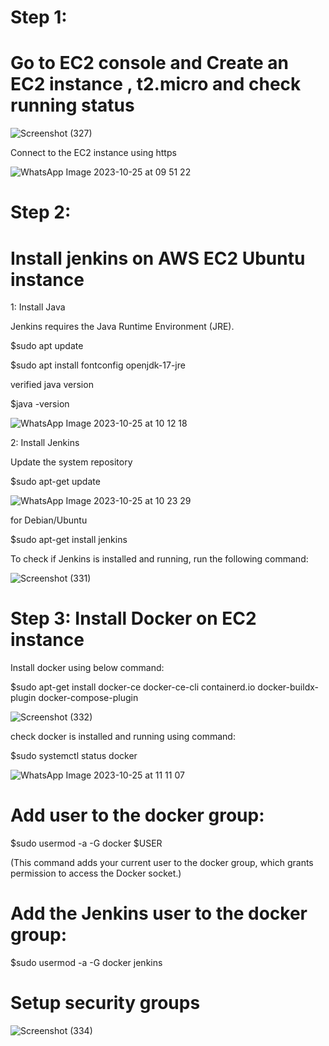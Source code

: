 # Step 1:

# Go to EC2 console and Create an EC2 instance , t2.micro and check running status


![Screenshot (327)](https://github.com/manikantaraju427/github-webhook/assets/125948783/11777d05-4d29-4dd5-9584-a24942254bcb)


Connect to the EC2 instance using https


![WhatsApp Image 2023-10-25 at 09 51 22](https://github.com/manikantaraju427/github-webhook/assets/125948783/d62d4886-9165-405d-8f6b-07f9a3382290)


# Step 2:

# Install jenkins on AWS EC2 Ubuntu instance

1: Install Java

Jenkins requires the Java Runtime Environment (JRE).


$sudo apt update

$sudo apt install fontconfig openjdk-17-jre

verified java version

$java -version


![WhatsApp Image 2023-10-25 at 10 12 18](https://github.com/manikantaraju427/github-webhook/assets/125948783/940c5a28-b285-4db1-9914-6cb5757e05a6)


2: Install Jenkins

Update the system repository

$sudo apt-get update


![WhatsApp Image 2023-10-25 at 10 23 29](https://github.com/manikantaraju427/github-webhook/assets/125948783/c0c2792b-9b1a-4da3-afa3-58e217ac6147)


for Debian/Ubuntu

$sudo apt-get install jenkins

To check if Jenkins is installed and running, run the following command:


![Screenshot (331)](https://github.com/manikantaraju427/github-webhook/assets/125948783/2630eee4-95ed-4f9d-bcf1-e41d563c97ac)


# Step 3: Install Docker on EC2 instance

Install docker using below command:

$sudo apt-get install docker-ce docker-ce-cli containerd.io docker-buildx-plugin docker-compose-plugin


![Screenshot (332)](https://github.com/manikantaraju427/github-webhook/assets/125948783/320337d0-4fc0-4fa5-8959-cc1ec7b76a6e)


check docker is installed and running using command:

$sudo systemctl status docker


![WhatsApp Image 2023-10-25 at 11 11 07](https://github.com/manikantaraju427/github-webhook/assets/125948783/e7d8ab5f-238d-4e2d-adbf-a5935109cf05)


# Add user to the docker group:

$sudo usermod -a -G docker $USER

(This command adds your current user to the docker group, which grants permission to access the Docker socket.)

# Add the Jenkins user to the docker group:

$sudo usermod -a -G docker jenkins

# Setup security groups


![Screenshot (334)](https://github.com/manikantaraju427/github-webhook/assets/125948783/4b57d12b-b14b-4960-ab42-9ba1980d197e)























